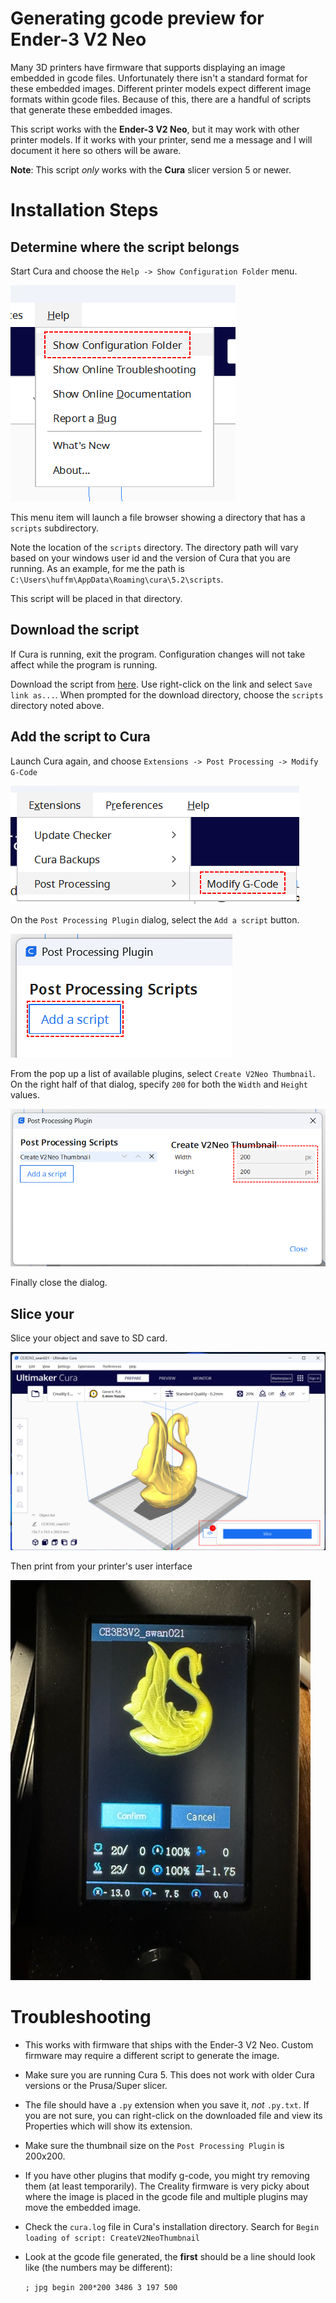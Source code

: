 # Generating gcode preview for Ender-3 V2 Neo

Many 3D printers have firmware that supports displaying an image embedded in gcode files. Unfortunately there isn't a standard format for these embedded images. Different printer models expect different image formats within gcode files. Because of this, there are a handful of scripts that generate these embedded images.

This script works with the **Ender-3 V2 Neo**, but it may work with other printer models. If it works with your printer, send me a message and I will document it here so others will be aware.

**Note**: This script _only_ works with the **Cura** slicer version 5 or newer.

# Installation Steps

## Determine where the script belongs

Start Cura and choose the `Help -> Show Configuration Folder` menu.

![Show Configuration Folder](doc/ShowConfig.png)

This menu item will launch a file browser showing a directory that has a `scripts` subdirectory.

Note the location of the `scripts` directory. The directory path will vary based on your windows user id and the version of Cura that you are running. As an example, for me the path is `C:\Users\huffm\AppData\Roaming\cura\5.2\scripts`.

This script will be placed in that directory.

## Download the script

If Cura is running, exit the program. Configuration changes will not take affect while the program is running.

Download the script from [here](https://raw.githubusercontent.com/KenHuffman/UltimakerCuraScripts/main/scripts/CreateV2NeoThumbnail.py). Use right-click on the link and select `Save link as...`. When prompted for the download directory, choose the `scripts` directory noted above.

## Add the script to Cura

Launch Cura again, and choose `Extensions -> Post Processing -> Modify G-Code`

![Modify G-Code](doc/ModifyGCode.png)

On the `Post Processing Plugin` dialog, select the `Add a script` button.

![Add a script](doc/AddAScript.png)

From the pop up a list of available plugins, select `Create V2Neo Thumbnail`. On the right half of that dialog, specify `200` for both the `Width` and `Height` values.

![Thumbnail Plugin](doc/ThumbnailParam.png)

Finally close the dialog.

## Slice your

Slice your object and save to SD card.

![Slice](doc/ThingIso.png)

Then print from your printer's user interface

![Print](doc/NeoDisplay.jpg)

# Troubleshooting

- This works with firmware that ships with the Ender-3 V2 Neo. Custom firmware may require a different script to generate the image.
- Make sure you are running Cura 5. This does not work with older Cura versions or the Prusa/Super slicer.
- The file should have a `.py` extension when you save it, _not_ `.py.txt`. If you are not sure, you can right-click on the downloaded file and view its Properties which will show its extension.
- Make sure the thumbnail size on the `Post Processing Plugin` is 200x200.
- If you have other plugins that modify g-code, you might try removing them (at least temporarily). The Creality firmware is very picky about where the image is placed in the gcode file and multiple plugins may move the embedded image.
- Check the `cura.log` file in Cura's installation directory. Search for `Begin loading of script: CreateV2NeoThumbnail`
- Look at the gcode file generated, the **first** should be a line should look like (the numbers may be different):

  `; jpg begin 200*200 3486 3 197 500`
